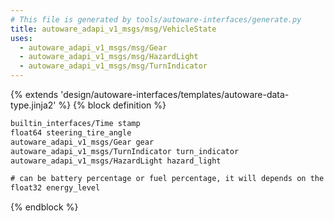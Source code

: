 ```yaml
---
# This file is generated by tools/autoware-interfaces/generate.py
title: autoware_adapi_v1_msgs/msg/VehicleState
uses:
  - autoware_adapi_v1_msgs/msg/Gear
  - autoware_adapi_v1_msgs/msg/HazardLight
  - autoware_adapi_v1_msgs/msg/TurnIndicator
---
```


{% extends 'design/autoware-interfaces/templates/autoware-data-type.jinja2' %}
{% block definition %}

```txt
builtin_interfaces/Time stamp
float64 steering_tire_angle
autoware_adapi_v1_msgs/Gear gear
autoware_adapi_v1_msgs/TurnIndicator turn_indicator
autoware_adapi_v1_msgs/HazardLight hazard_light

# can be battery percentage or fuel percentage, it will depends on the vehicle specific
float32 energy_level
```

{% endblock %}
